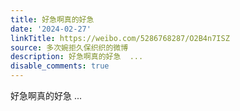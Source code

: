 ```yaml
---
title: 好急啊真的好急
date: '2024-02-27'
linkTitle: https://weibo.com/5286768287/O2B4n7ISZ
source: 多次婉拒久保织织的微博
description: 好急啊真的好急  ...
disable_comments: true
---
```

好急啊真的好急  ...